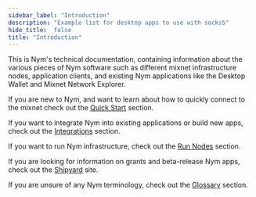 ```yaml
---
sidebar_label: "Introduction"
description: "Example list for desktop apps to use with socks5"
hide_title:  false
title: "Introduction"
---
```


This is Nym's technical documentation, containing information about the various pieces of Nym software such as different mixnet infrastructure nodes, application clients, and existing Nym applications like the Desktop Wallet and Mixnet Network Explorer. 

<!-- In this documentation, you will:

- Obtain an understanding of our privacy infastructure and how components of the architecture interact with each other.
- Explore different integration possibilties. 
- Learn how to set up, run and maintain key Nym components and tools using your machine. -->

<!-- ### But first, what is Nym?

This video is a short introduction into the next generation of global privacy.

<iframe width="560" height="380" src="https://www.youtube.com/embed/JUyIbKccMi0" title="YouTube video player" frameborder="0" allow="accelerometer; autoplay; clipboard-write; encrypted-media; gyroscope; picture-in-picture" allowfullscreen></iframe>
<br /><br /> -->

If you are new to Nym, and want to learn about how to quickly connect to the mixnet check out the [Quick Start](/docs/stable/quickstart/overview) section. 

If you want to integrate Nym into existing applications or build new apps, check out the [Integrations](/docs/stable/integrations/overview) section. 

If you want to run Nym infrastructure, check out the [Run Nodes](/docs/stable/run-nym-nodes/pre-built-binaries) section. 

If you are looking for information on grants and beta-release Nym apps, check out the [Shipyard](https://shipyard.nymtech.net) site.

If you are unsure of any Nym terminology, check out the [Glossary](/docs/stable/glossary) section.

